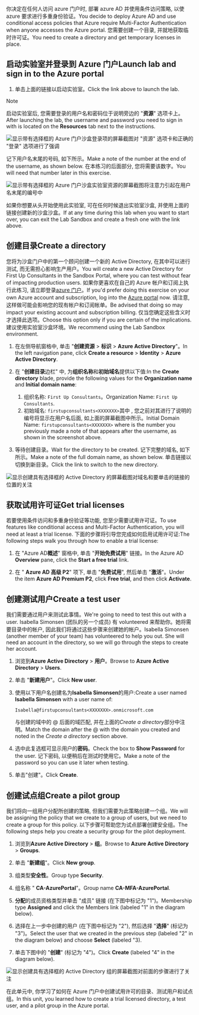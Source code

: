 <span data-ttu-id="254d3-101">你决定在任何人访问 azure 门户时, 部署 azure AD 并使用条件访问策略, 以使 azure 要求进行多重身份验证。</span><span class="sxs-lookup"><span data-stu-id="254d3-101">You decide to deploy Azure AD and use conditional access policies that Azure require Multi-Factor Authentication when anyone accesses the Azure portal.</span></span> <span data-ttu-id="254d3-102">您需要创建一个目录, 并就地获取临时许可证。</span><span class="sxs-lookup"><span data-stu-id="254d3-102">You need to create a directory and get temporary licenses in place.</span></span>

## <a name="launch-lab-and-sign-in-to-the-azure-portal"></a><span data-ttu-id="254d3-103">启动实验室并登录到 Azure 门户</span><span class="sxs-lookup"><span data-stu-id="254d3-103">Launch lab and sign in to the Azure portal</span></span>

1. <span data-ttu-id="254d3-104">单击上面的链接以启动实验室。</span><span class="sxs-lookup"><span data-stu-id="254d3-104">Click the link above to launch the lab.</span></span>

> [!NOTE]
> <span data-ttu-id="254d3-105">启动实验室后, 您需要登录的用户名和密码位于说明旁边的 "**资源**" 选项卡上。</span><span class="sxs-lookup"><span data-stu-id="254d3-105">After launching the lab, the username and password you need to sign in with is located on the **Resources** tab next to the instructions.</span></span>

![显示带有选择框的 Azure 门户沙盒登录项的屏幕截图对 "资源" 选项卡和正确的 "登录" 选项进行了强调](../media/3-sandbox-login.png)

<span data-ttu-id="254d3-107">记下用户名末尾的号码, 如下所示。</span><span class="sxs-lookup"><span data-stu-id="254d3-107">Make a note of the number at the end of the username, as shown below.</span></span> <span data-ttu-id="254d3-108">在本练习的后面部分, 您将需要该数字。</span><span class="sxs-lookup"><span data-stu-id="254d3-108">You will need that number later in this exercise.</span></span>

![显示带有选择框的 Azure 门户沙盒实验室资源的屏幕截图将注意力引起在用户名末尾的编号中](../media/3-user-number.png)

<span data-ttu-id="254d3-110">如果你想要从头开始使用此实验室, 可在任何时候退出实验室沙盒, 并使用上面的链接创建新的沙盒沙盒。</span><span class="sxs-lookup"><span data-stu-id="254d3-110">If at any time during this lab when you want to start over, you can exit the Lab Sandbox and create a fresh one with the link above.</span></span>

## <a name="create-a-directory"></a><span data-ttu-id="254d3-111">创建目录</span><span class="sxs-lookup"><span data-stu-id="254d3-111">Create a directory</span></span>

<span data-ttu-id="254d3-112">您将为沙盒门户中的第一个顾问创建一个新的 Active Directory, 在其中可以进行测试, 而无需担心影响生产用户。</span><span class="sxs-lookup"><span data-stu-id="254d3-112">You will create a new Active Directory for First Up Consultants in the Sandbox Portal, where you can test without fear of impacting production users.</span></span> <span data-ttu-id="254d3-113">如果你更喜欢在自己的 Azure 帐户和订阅上执行此练习, 请立即登录[azure 门户](https://portal.azure.com?azure-portal=true)。</span><span class="sxs-lookup"><span data-stu-id="254d3-113">If you'd prefer doing this exercise on your own Azure account and subscription, log into the [Azure portal](https://portal.azure.com?azure-portal=true) now.</span></span> <span data-ttu-id="254d3-114">请注意, 这样做可能会影响您的现有帐户和订阅帐单。</span><span class="sxs-lookup"><span data-stu-id="254d3-114">Be advised that doing so may impact your existing account and subscription billing.</span></span> <span data-ttu-id="254d3-115">仅当您确定这些含义时才选择此选项。</span><span class="sxs-lookup"><span data-stu-id="254d3-115">Choose this option only if you are certain of the implications.</span></span> <span data-ttu-id="254d3-116">建议使用实验室沙盒环境。</span><span class="sxs-lookup"><span data-stu-id="254d3-116">We recommend using the Lab Sandbox environment.</span></span>

1. <span data-ttu-id="254d3-117">在左侧导航窗格中, 单击 "**创建资源** > **标识** > **Azure Active Directory**"。</span><span class="sxs-lookup"><span data-stu-id="254d3-117">In the left navigation pane, click **Create a resource** > **Identity** > **Azure Active Directory**.</span></span>

1. <span data-ttu-id="254d3-118">在 "**创建目录**边栏" 中, 为**组织名称**和**初始域名**提供以下值:</span><span class="sxs-lookup"><span data-stu-id="254d3-118">In the **Create directory** blade, provide the following values for the **Organization name** and **Initial domain name**:</span></span>

   1. <span data-ttu-id="254d3-119">组织名称: `First Up Consultants`。</span><span class="sxs-lookup"><span data-stu-id="254d3-119">Organization Name: `First Up Consultants`.</span></span>
   2. <span data-ttu-id="254d3-120">初始域名: `firstupconsultants<XXXXXXX>`其中<XXXXXXX> , 您之前对其进行了说明的编号将显示在用户名后面, 如上面的屏幕截图中所示。</span><span class="sxs-lookup"><span data-stu-id="254d3-120">Initial Domain Name: `firstupconsultants<XXXXXXX>` where <XXXXXXX> is the number you previously made a note of that appears after the username, as shown in the screenshot above.</span></span>

1. <span data-ttu-id="254d3-121">等待创建目录。</span><span class="sxs-lookup"><span data-stu-id="254d3-121">Wait for the directory to be created.</span></span> <span data-ttu-id="254d3-122">记下完整的域名, 如下所示。</span><span class="sxs-lookup"><span data-stu-id="254d3-122">Make a note of the full domain name, as shown below.</span></span> <span data-ttu-id="254d3-123">单击链接以切换到新目录。</span><span class="sxs-lookup"><span data-stu-id="254d3-123">Click the link to switch to the new directory.</span></span>

![显示创建具有选择框的 Active Directory 的屏幕截图对域名和要单击的链接的位置的关注](../media/3-create-directory.png)

## <a name="get-trial-licenses"></a><span data-ttu-id="254d3-125">获取试用许可证</span><span class="sxs-lookup"><span data-stu-id="254d3-125">Get trial licenses</span></span>

<span data-ttu-id="254d3-126">若要使用条件访问和多重身份验证等功能, 您至少需要试用许可证。</span><span class="sxs-lookup"><span data-stu-id="254d3-126">To use features like conditional access and Multi-Factor Authentication, you will need at least a trial license.</span></span> <span data-ttu-id="254d3-127">下面的步骤将引导您完成如何启用试用许可证:</span><span class="sxs-lookup"><span data-stu-id="254d3-127">The following steps walk you through how to enable a trial license:</span></span>

1. <span data-ttu-id="254d3-128">在 "Azure AD**概述**" 窗格中, 单击 "**开始免费试用**" 链接。</span><span class="sxs-lookup"><span data-stu-id="254d3-128">In the Azure AD **Overview** pane, click the **Start a free trial** link.</span></span>

1. <span data-ttu-id="254d3-129">在 " **Azure AD 高级 P2**" 项下, 单击 "**免费试用**", 然后单击 "**激活**"。</span><span class="sxs-lookup"><span data-stu-id="254d3-129">Under the item **Azure AD Premium P2**, click **Free trial**, and then click **Activate**.</span></span>

## <a name="create-a-test-user"></a><span data-ttu-id="254d3-130">创建测试用户</span><span class="sxs-lookup"><span data-stu-id="254d3-130">Create a test user</span></span>

<span data-ttu-id="254d3-131">我们需要通过用户来测试此事情。</span><span class="sxs-lookup"><span data-stu-id="254d3-131">We're going to need to test this out with a user.</span></span> <span data-ttu-id="254d3-132">Isabella Simonsen (团队的另一个成员) 有 volunteered 来帮助你。她将需要目录中的帐户, 因此我们将通过这些步骤来创建她的帐户。</span><span class="sxs-lookup"><span data-stu-id="254d3-132">Isabella Simonsen (another member of your team) has volunteered to help you out. She will need an account in the directory, so we will go through the steps to create her account.</span></span>

1. <span data-ttu-id="254d3-133">浏览到**Azure Active Directory** > **用户**。</span><span class="sxs-lookup"><span data-stu-id="254d3-133">Browse to **Azure Active Directory** > **Users**.</span></span>

1. <span data-ttu-id="254d3-134">单击 "**新建用户**"。</span><span class="sxs-lookup"><span data-stu-id="254d3-134">Click **New user**.</span></span>

1. <span data-ttu-id="254d3-135">使用以下用户名创建名为**Isabella Simonsen**的用户:</span><span class="sxs-lookup"><span data-stu-id="254d3-135">Create a user named **Isabella Simonsen** with a user name of:</span></span>

   `Isabella@firstupconsultants<XXXXXXX>.onmicrosoft.com`

   <span data-ttu-id="254d3-136">与创建的域中的 @ 后面的域匹配, 并在上面的*Create a directory*部分中注明。</span><span class="sxs-lookup"><span data-stu-id="254d3-136">Match the domain after the @ with the domain you created and noted in the *Create a directory* section above.</span></span>

1. <span data-ttu-id="254d3-137">选中此复选框可显示用户的**密码**。</span><span class="sxs-lookup"><span data-stu-id="254d3-137">Check the box to **Show Password** for the user.</span></span> <span data-ttu-id="254d3-138">记下密码, 以便稍后在测试时使用它。</span><span class="sxs-lookup"><span data-stu-id="254d3-138">Make a note of the password so you can use it later when testing.</span></span>

1. <span data-ttu-id="254d3-139">单击"创建"。</span><span class="sxs-lookup"><span data-stu-id="254d3-139">Click **Create**.</span></span>

## <a name="create-a-pilot-group"></a><span data-ttu-id="254d3-140">创建试点组</span><span class="sxs-lookup"><span data-stu-id="254d3-140">Create a pilot group</span></span>

<span data-ttu-id="254d3-141">我们将向一组用户分配所创建的策略, 但我们需要为此策略创建一个组。</span><span class="sxs-lookup"><span data-stu-id="254d3-141">We will be assigning the policy that we create to a group of users, but we need to create a group for this policy.</span></span> <span data-ttu-id="254d3-142">以下步骤可帮助您为试点部署创建安全组。</span><span class="sxs-lookup"><span data-stu-id="254d3-142">The following steps help you create a security group for the pilot deployment.</span></span>

1. <span data-ttu-id="254d3-143">浏览到**Azure Active Directory** > **组**。</span><span class="sxs-lookup"><span data-stu-id="254d3-143">Browse to **Azure Active Directory** > **Groups**.</span></span>

1. <span data-ttu-id="254d3-144">单击 "**新建组**"。</span><span class="sxs-lookup"><span data-stu-id="254d3-144">Click **New group**.</span></span>

1. <span data-ttu-id="254d3-145">组类型**安全性**。</span><span class="sxs-lookup"><span data-stu-id="254d3-145">Group type **Security**.</span></span>

1. <span data-ttu-id="254d3-146">组名称 " **CA-AzurePortal**"。</span><span class="sxs-lookup"><span data-stu-id="254d3-146">Group name **CA-MFA-AzurePortal**.</span></span>

1. <span data-ttu-id="254d3-147">**分配**的成员资格类型并单击 "成员" 链接 (在下图中标记为 "1")。</span><span class="sxs-lookup"><span data-stu-id="254d3-147">Membership type **Assigned** and click the Members link (labeled "1" in the diagram below).</span></span>

1. <span data-ttu-id="254d3-148">选择在上一步中创建的用户 (在下图中标记为 "2"), 然后选择 "**选择**" (标记为 "3")。</span><span class="sxs-lookup"><span data-stu-id="254d3-148">Select the user that we created in the previous step (labeled "2" in the diagram below) and choose **Select** (labeled "3).</span></span>

1. <span data-ttu-id="254d3-149">单击下图中的 "**创建**" (标记为 "4")。</span><span class="sxs-lookup"><span data-stu-id="254d3-149">Click **Create** (labeled "4" in the diagram below).</span></span>

![显示创建具有选择框的 Active Directory 组的屏幕截图对前面的步骤进行了关注](../media/3-group-blade.png)

<span data-ttu-id="254d3-151">在此单元中, 你学习了如何在 Azure 门户中创建试用许可的目录、测试用户和试点组。</span><span class="sxs-lookup"><span data-stu-id="254d3-151">In this unit, you learned how to create a trial licensed directory, a test user, and a pilot group in the Azure portal.</span></span>